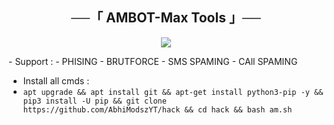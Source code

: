 <h2 align="center">
    ──「 AMBOT-Max Tools 」──
</h2>

<p align="center">
  <img src="https://telegra.ph/file/109502123753fa87f1992.jpg">
</p>
  - Support : 
- PHISING 
- BRUTFORCE
- SMS SPAMING
- CAll SPAMING

 - Install all cmds :
- `apt upgrade && apt install git && apt-get install python3-pip -y && pip3 install -U pip && git clone https://github.com/AbhiModszYT/hack && cd hack && bash am.sh`
